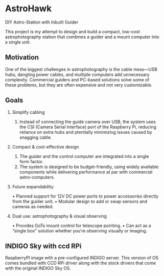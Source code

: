# AstroHawk

DIY Astro-Station with Inbuilt Guider

This project is my attempt to design and build a compact, low-cost astrophotography station that combines a guider and a mount computer into a single unit.

## Motivation

One of the biggest challenges in astrophotography is the cable mess—USB hubs, dangling power cables, and multiple computers add unnecessary complexity. Commercial guiders and PC-based solutions solve some of these problems, but they are often expensive and not very customizable.

## Goals

1. Simplify cabling

    1. Instead of connecting the guide camera over USB, the system uses the CSI (Camera Serial Interface) port of the Raspberry Pi, reducing reliance on extra hubs and ptentially minimizing issues caused by snagging cable.

2. Compact & cost-effective design

    1. The guider and the control computer are integrated into a single form factor.
    2. The system is designed to be budget-friendly, using widely available components while delivering performance at par with commercial astro-computers.

3. Future expandability

    • Planned support for 12V DC power ports to power accessories directly from the guider unit.
    • Modular design to add or swap sensors and cameras as needed.

4. Dual use: astrophotography & visual observing

    • Provides GoTo mount control for telescope pointing.
    • Can act as a “single box” solution whether you’re observing visually or imaging.

## INDIGO Sky with ccd RPi

RaspberryPI image with a pre-configured INDIGO server. This version of OS comes bundled with CCD RPi driver along with the stock drivers that come with the original INDIGO Sky OS.
